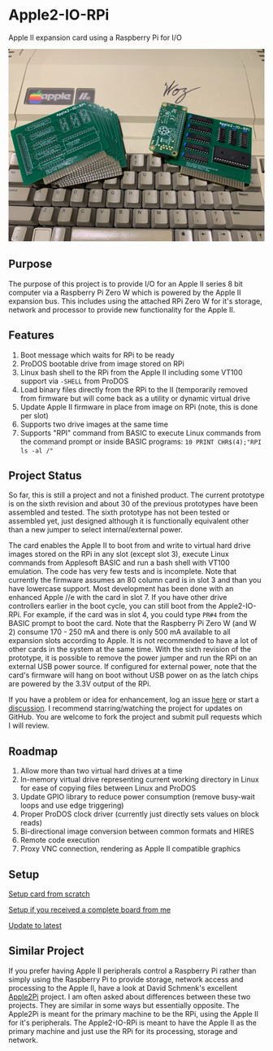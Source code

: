 # Apple2-IO-RPi
Apple II expansion card using a Raspberry Pi for I/O

![Image of Board](/Hardware/Apple2IORPi.jpg)

## Purpose
The purpose of this project is to provide I/O for an Apple II series 8 bit computer via a Raspberry Pi Zero W which is powered by the Apple II expansion bus. This includes using the attached RPi Zero W for it's storage, network and processor to provide new functionality for the Apple II.

## Features
1. Boot message which waits for RPi to be ready
2. ProDOS bootable drive from image stored on RPi
3. Linux bash shell to the RPi from the Apple II including some VT100 support via `-SHELL` from ProDOS
4. Load binary files directly from the RPi to the II (temporarily removed from firmware but will come back as a utility or dynamic virtual drive
5. Update Apple II firmware in place from image on RPi (note, this is done per slot)
6. Supports two drive images at the same time
7. Supports "RPI" command from BASIC to execute Linux commands from the command prompt or inside BASIC programs: `10 PRINT CHR$(4);"RPI ls -al /"`

## Project Status
So far, this is still a project and not a finished product. The current prototype is on the sixth revision and about 30 of the previous prototypes have been assembled and tested. The sixth prototype has not been tested or assembled yet, just designed although it is functionally equivalent other than a new jumper to select internal/external power.

The card enables the Apple II to boot from and write to virtual hard drive images stored on the RPi in any slot (except slot 3), execute Linux commands from Applesoft BASIC and run a bash shell with VT100 emulation. The code has very few tests and is incomplete. Note that currently the firmware assumes an 80 column card is in slot 3 and than you have lowercase support. Most development has been done with an enhanced Apple //e with the card in slot 7. If you have other drive controllers earlier in the boot cycle, you can still boot from the Apple2-IO-RPi. For example, if the card was in slot 4, you could type `PR#4` from the BASIC prompt to boot the card. Note that the Raspberry Pi Zero W (and W 2) consume 170 - 250 mA and there is only 500 mA available to all expansion slots according to Apple. It is not recommended to have a lot of other cards in the system at the same time. With the sixth revision of the prototype, it is possible to remove the power jumper and run the RPi on an external USB power source. If configured for external power, note that the card's firmware will hang on boot without USB power on as the latch chips are powered by the 3.3V output of the RPi. 

If you have a problem or idea for enhancement, log an issue [here](https://github.com/tjboldt/Apple2-IO-RPi/issues) or start a [discussion](https://github.com/tjboldt/Apple2-IO-RPi/discussions/categories/general). I recommend starring/watching the project for updates on GitHub. You are welcome to fork the project and submit pull requests which I will review.

## Roadmap
1. Allow more than two virtual hard drives at a time
2. In-memory virtual drive representing current working directory in Linux for ease of copying files between Linux and ProDOS
3. Update GPIO library to reduce power consumption (remove busy-wait loops and use edge triggering)
4. Proper ProDOS clock driver (currently just directly sets values on block reads)
5. Bi-directional image conversion between common formats and HIRES
6. Remote code execution 
7. Proxy VNC connection, rendering as Apple II compatible graphics

## Setup
[Setup card from scratch](https://github.com/tjboldt/Apple2-IO-RPi/discussions/63)

[Setup if you received a complete board from me](https://github.com/tjboldt/Apple2-IO-RPi/discussions/64)

[Update to latest](https://github.com/tjboldt/Apple2-IO-RPi/discussions/65)

## Similar Project
If you prefer having Apple II peripherals control a Raspberry Pi rather than simply using the Raspberry Pi to provide storage, network access and processing to the Apple II, have a look at David Schmenk's excellent [Apple2Pi](https://github.com/dschmenk/apple2pi) project. I am often asked about differences between these two projects. They are similar in some ways but essentially opposite. The Apple2Pi is meant for the primary machine to be the RPi, using the Apple II for it's peripherals. The Apple2-IO-RPi is meant to have the Apple II as the primary machine and just use the RPi for its processing, storage and network.
